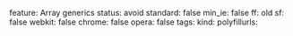feature: Array generics
status: avoid
standard: false
min_ie: false
ff: old
sf: false
webkit: false
chrome: false
opera: false
tags:
kind:
polyfillurls:

